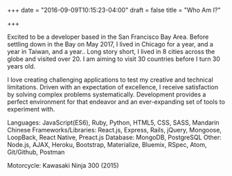 +++
date = "2016-09-09T10:15:23-04:00"
draft = false
title = "Who Am I?"

+++

Excited to be a developer based in the San Francisco Bay Area. Before settling down in the Bay on May 2017, I lived in Chicago for a year, and a year in Taiwan, and a year.. Long story short, I lived in 8 cities across the globe and visited over 20. I am aiming to visit 30 countries before I turn 30 years old.

I love creating challenging applications to test my creative and technical limitations. Driven with an expectation of excellence, I receive satisfaction by solving complex problems systematically. Development provides a perfect environment for that endeavor and an ever-expanding set of tools to experiment with.

Languages: JavaScript(ES6), Ruby, Python, HTML5, CSS, SASS, Mandarin Chinese Frameworks/Libraries: React.js, Express, Rails, jQuery, Mongoose, LoopBack, React Native, Preact.js Database: MongoDB, PostgreSQL
Other: Node.js, AJAX, Heroku, Bootstrap, Materialize, Bluemix, RSpec, Atom, Git/Github, Postman

Motorcycle: Kawasaki Ninja 300 (2015)

